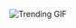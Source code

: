 
<!-- GIF_SECTION -->
![Trending GIF](https://media3.giphy.com/media/v1.Y2lkPThiYjIxNzcyMTM1MzM0Z2t2d3ZxNGl4czc1dWl4ZXNyd2xpOGRpdWt2MWN6YzhkaCZlcD12MV9naWZzX3NlYXJjaCZjdD1n/scZPhLqaVOM1qG4lT9/giphy.gif)
<!-- END_GIF_SECTION -->
